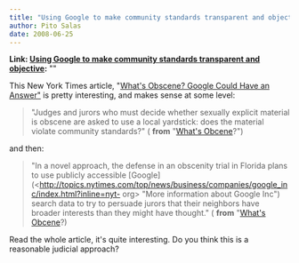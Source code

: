 ```yaml
---
title: "Using Google to make community standards transparent and objective"
author: Pito Salas
date: 2008-06-25
---
```


**Link: [Using Google to make community standards transparent and objective](None):** ""



This New York Times article, "[What's Obscene? Google Could Have an
Answer"](<http://www.nytimes.com/2008/06/24/technology/24obscene.html?_r=1&ref=technology&oref=slogin>)
is pretty interesting, and makes sense at some level:

> "Judges and jurors who must decide whether sexually explicit material is
> obscene are asked to use a local yardstick: does the material violate
> community standards?" ( **from** "[What's
> Obcene](<http://www.nytimes.com/2008/06/24/technology/24obscene.html?_r=1&ref=technology&oref=slogin>)?")

and then:

> "In a novel approach, the defense in an obscenity trial in Florida plans to
> use publicly accessible
> [Google](<http://topics.nytimes.com/top/news/business/companies/google_inc/index.html?inline=nyt-
> org> "More information about Google Inc") search data to try to persuade
> jurors that their neighbors have broader interests than they might have
> thought." ( **from** "[What's
> Obcene](<http://www.nytimes.com/2008/06/24/technology/24obscene.html?_r=1&ref=technology&oref=slogin>)?)

Read the whole article, it's quite interesting. Do you think this is a
reasonable judicial approach?


